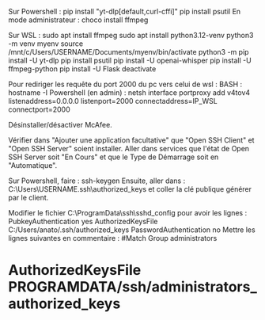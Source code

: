 Sur Powershell :
pip install "yt-dlp[default,curl-cffi]"
pip install psutil
En mode administrateur :
choco install ffmpeg

Sur WSL :
sudo apt install ffmpeg
sudo apt install python3.12-venv
python3 -m venv myenv
source /mnt/c/Users/USERNAME/Documents/myenv/bin/activate
python3 -m pip install -U yt-dlp
pip install psutil
pip install -U openai-whisper
pip install -U ffmpeg-python
pip install -U Flask
deactivate

Pour rediriger les requête du port 2000 du pc vers celui de wsl :
BASH :
hostname -I
Powershell (en admin) :
netsh interface portproxy add v4tov4 listenaddress=0.0.0.0 listenport=2000 connectaddress=IP_WSL connectport=2000

Désinstaller/désactiver McAfee.

Vérifier dans "Ajouter une application facultative" que "Open SSH Client" et "Open SSH Server" soient installer.
Aller dans services que l'état de Open SSH Server soit "En Cours" et que le Type de Démarrage soit en "Automatique".

Sur Powershell, faire : ssh-keygen
Ensuite, aller dans : C:\Users\USERNAME\.ssh\authorized_keys
et coller la clé publique générer par le client.

Modifier le fichier C:\ProgramData\ssh\sshd_config pour avoir les lignes :
PubkeyAuthentication yes
AuthorizedKeysFile C:/Users/anato/.ssh/authorized_keys
PasswordAuthentication no
Mettre les lignes suivantes en commentaire :
#Match Group administrators
#       AuthorizedKeysFile __PROGRAMDATA__/ssh/administrators_authorized_keys

